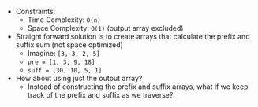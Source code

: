 - Constraints:
    - Time Complexity: `O(n)`
    - Space Complexity: `O(1)` (output array excluded)
- Straight forward solution is to create arrays that calculate the prefix and suffix sum (not space optimized)
    - Imagine: `[3, 3, 2, 5]`
    - `pre = [1, 3, 9, 18]`
    - `suff = [30, 10, 5, 1]`
- How about using just the output array?
    - Instead of constructing the prefix and suffix arrays, what if we keep track of the prefix and suffix as we traverse?
